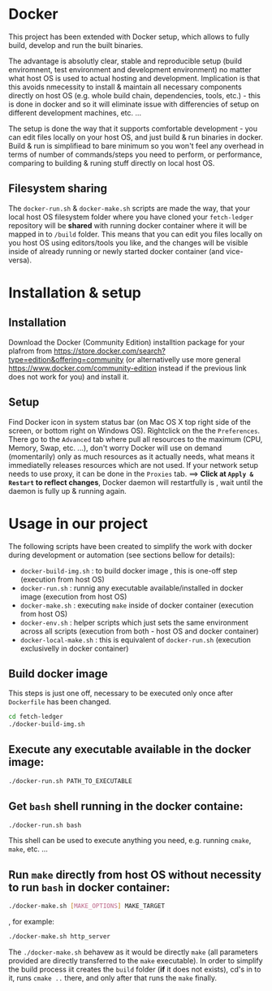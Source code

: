 Docker
======

This project has been extended with Docker setup, which allows to fully build, develop and run the built binaries.

The advantage is absolutly clear, stable and reproducible setup (build enviromnent, test environment and development environment) no matter what host OS is used to actual hosting and development. Implication is that this avoids nmecessity to install & maintain all necessary components directly on host OS (e.g. whole build chain, dependencies, tools, etc.) - this is done in docker and so it will eliminate issue with differencies of setup on different development machines, etc. ... 

The setup is done the way that it supports comfortable development - you can edit files locally on your host OS, and just build & run binaries in docker. Build & run is simplifiead to bare minimum so you won't feel any overhead in terms of number of commands/steps you need to perform, or performance, comparing to building & runing stuff directly on local host OS.

## Filesystem sharing
The `docker-run.sh` & `docker-make.sh` scripts are made the way, that your local host OS filesystem folder where you have cloned your `fetch-ledger` repository will be **shared** with running docker container where it will be mapped in to `/build` folder.
This means that you can edit you files locally on you host OS using editors/tools you like, and the changes will be visible inside of already running or newly started docker container (and vice-versa). 

Installation & setup
====================

## Installation
Download the Docker (Community Edition) installtion package for your plafrom from https://store.docker.com/search?type=edition&offering=community (or alternativelly use more general https://www.docker.com/community-edition instead if the previous link does not work for you) and install it.

## Setup
Find Docker icon in system status bar (on Mac OS X top right side of the screen, or bottom right on Windows OS). Rightclick on the the `Preferences`. There go to the `Advanced` tab where pull all resources to the maximum (CPU, Memory, Swap, etc. ...), don't worry Docker will use on demand (momentarily) only as much resources as it actually needs, what means it immediatelly releases resources which are not used.
If your network setup needs to use proxy, it can be done in the `Proxies` tab.
==> **Click at `Apply & Restart` to reflect changes**, Docker daemon will restartfully is 
, wait until the daemon is fully up & running again.

Usage in our project
====================

The following scripts have been created to simplify the work with docker during development or automation (see sections bellow for details):

* `docker-build-img.sh` : to build docker image , this is one-off step (execution from host OS)
* `docker-run.sh` : runnig any executable available/installed in docker image (execution from host OS)
* `docker-make.sh` : executing `make` inside of docker container  (execution from host OS)
* `docker-env.sh` : helper scripts which just sets the same environment across all scripts  (execution from both - host OS and docker container)
* `docker-local-make.sh` : this is equivalent of `docker-run.sh` (execution exclusivelly in docker container)

## Build docker image
This steps is just one off, necessary to be executed only once after `Dockerfile` has been changed.
```sh
cd fetch-ledger
./docker-build-img.sh
```

## Execute any executable available in the docker image:
```sh
./docker-run.sh PATH_TO_EXECUTABLE
```

## Get `bash` shell running in the docker containe:
```sh
./docker-run.sh bash
```
This shell can be used to execute anything you need, e.g. running `cmake`, `make`, etc. ...

## Run `make` directly from host OS without necessity to run `bash` in docker container:
```sh
./docker-make.sh [MAKE_OPTIONS] MAKE_TARGET
```

, for example:
```sh
./docker-make.sh http_server
```

The `./docker-make.sh` behavew as it would be directly `make` (all parameters provided are directly transferred to the `make` executable). In order to simplify the build process iit creates the `build` folder (**if** it does not exists), cd's in to it, runs `cmake ..` there, and only after that runs the `make` finally.
